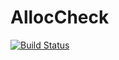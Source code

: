 # AllocCheck

[![Build Status](https://github.com/gbaraldi/AllocCheck.jl/actions/workflows/CI.yml/badge.svg?branch=main)](https://github.com/gbaraldi/AllocCheck.jl/actions/workflows/CI.yml?query=branch%3Amain)
